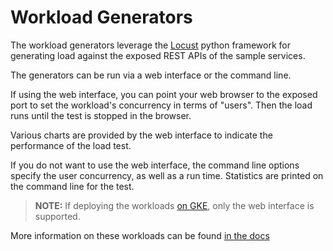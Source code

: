 # Workload Generators

The workload generators leverage the [Locust](https://locust.io) python framework for generating load against the exposed REST APIs of the sample services.

The generators can be run via a web interface or the command line.

If using the web interface, you can point your web browser to the exposed port to set the workload's concurrency in terms of "users". Then the load runs until the test is stopped in the browser.

Various charts are provided by the web interface to indicate the performance of the load test.

If you do not want to use the web interface, the command line options specify the user concurrency, as well as a run time. Statistics are printed on the
command line for the test.

> **NOTE:** If deploying the workloads [on GKE](../docs/GKE.md), only the web interface is supported.

More information on these workloads can be found [in the docs](../docs/workloads.md)

